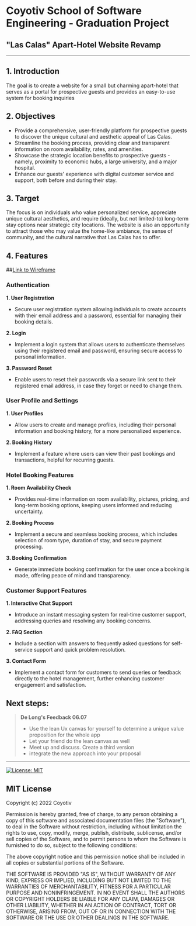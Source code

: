 # Coyotiv School of Software Engineering - Graduation Project

## "Las Calas" Apart-Hotel Website Revamp

---

## 1. Introduction

The goal is to create a website for a small but charming apart-hotel that serves as a portal for prospective guests and provides an easy-to-use system for booking inquiries

## 2. Objectives

- Provide a comprehensive, user-friendly platform for prospective guests to discover the unique cultural and aesthetic appeal of Las Calas.
- Streamline the booking process, providing clear and transparent information on room availability, rates, and amenities.
- Showcase the strategic location benefits to prospective guests - namely, proximity to economic hubs, a large university, and a major hospital.
- Enhance our guests' experience with digital customer service and support, both before and during their stay.

## 3. Target

The focus is on individuals who value personalized service, appreciate unique cultural aesthetics, and require (ideally, but not limited-to) long-term stay options near strategic city locations. The website is also an opportunity to attract those who may value the home-like ambiance, the sense of community, and the cultural narrative that Las Calas has to offer.

## 4. Features

##[Link to Wireframe](./Wireframe%20"Las%20Calas".bmpr)

### Authentication

**1. User Registration**

- Secure user registration system allowing individuals to create accounts with their email address and a password, essential for managing their booking details.

**2. Login**

- Implement a login system that allows users to authenticate themselves using their registered email and password, ensuring secure access to personal information.

**3. Password Reset**

- Enable users to reset their passwords via a secure link sent to their registered email address, in case they forget or need to change them.

### User Profile and Settings

**1. User Profiles**

- Allow users to create and manage profiles, including their personal information and booking history, for a more personalized experience.

**2. Booking History**

- Implement a feature where users can view their past bookings and transactions, helpful for recurring guests.

### Hotel Booking Features

**1. Room Availability Check**

- Provides real-time information on room availability, pictures, pricing, and long-term booking options, keeping users informed and reducing uncertainty.

**2. Booking Process**

- Implement a secure and seamless booking process, which includes selection of room type, duration of stay, and secure payment processing.

**3. Booking Confirmation**

- Generate immediate booking confirmation for the user once a booking is made, offering peace of mind and transparency.

### Customer Support Features

**1. Interactive Chat Support**

- Introduce an instant messaging system for real-time customer support, addressing queries and resolving any booking concerns.

**2. FAQ Section**

- Include a section with answers to frequently asked questions for self-service support and quick problem resolution.

**3. Contact Form**

- Implement a contact form for customers to send queries or feedback directly to the hotel management, further enhancing customer engagement and satisfaction.

## Next steps:

> **De Long's Feedback 06.07**
>
> - Use the lean Ux canvas for yourself to determine a unique value proposition for the whole app
> - Let your friend do the lean canvas as well
> - Meet up and discuss. Create a third version
> - integrate the new approach into your proposal

---

[![License: MIT](https://img.shields.io/badge/License-MIT-yellow.svg)](https://opensource.org/licenses/MIT)

## MIT License

Copyright (c) 2022 Coyotiv

Permission is hereby granted, free of charge, to any person obtaining a copy
of this software and associated documentation files (the "Software"), to deal
in the Software without restriction, including without limitation the rights
to use, copy, modify, merge, publish, distribute, sublicense, and/or sell
copies of the Software, and to permit persons to whom the Software is
furnished to do so, subject to the following conditions:

The above copyright notice and this permission notice shall be included in all
copies or substantial portions of the Software.

THE SOFTWARE IS PROVIDED "AS IS", WITHOUT WARRANTY OF ANY KIND, EXPRESS OR
IMPLIED, INCLUDING BUT NOT LIMITED TO THE WARRANTIES OF MERCHANTABILITY,
FITNESS FOR A PARTICULAR PURPOSE AND NONINFRINGEMENT. IN NO EVENT SHALL THE
AUTHORS OR COPYRIGHT HOLDERS BE LIABLE FOR ANY CLAIM, DAMAGES OR OTHER
LIABILITY, WHETHER IN AN ACTION OF CONTRACT, TORT OR OTHERWISE, ARISING FROM,
OUT OF OR IN CONNECTION WITH THE SOFTWARE OR THE USE OR OTHER DEALINGS IN THE
SOFTWARE.
